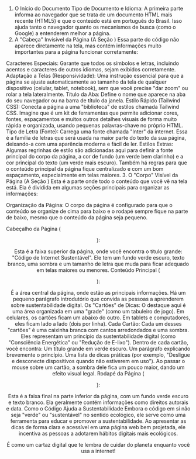 1. O Início do Documento
Tipo de Documento e Idioma: A primeira parte informa ao navegador que se trata de um documento HTML mais recente (HTML5) e que o conteúdo está em português do Brasil. Isso ajuda tanto o navegador quanto os mecanismos de busca (como o Google) a entenderem melhor a página.
2. A "Cabeça" Invisível da Página (A Seção <head>)
Essa parte do código não aparece diretamente na tela, mas contém informações muito importantes para a página funcionar corretamente:

Caracteres Especiais: Garante que todos os símbolos e letras, incluindo acentos e caracteres de outros idiomas, sejam exibidos corretamente.
Adaptação a Telas (Responsividade): Uma instrução essencial para que a página se ajuste automaticamente ao tamanho da tela de qualquer dispositivo (celular, tablet, notebook), sem que você precise "dar zoom" ou rolar a tela lateralmente.
Título da Aba: Define o nome que aparece na aba do seu navegador ou na barra de título da janela.
Estilo Rápido (Tailwind CSS): Conecta a página a uma "biblioteca" de estilos chamada Tailwind CSS. Imagine que é um kit de ferramentas que permite adicionar cores, fontes, espaçamentos e muitos outros detalhes visuais de forma muito rápida e organizada, usando pequenas palavras-chave no próprio HTML.
Tipo de Letra (Fonte): Carrega uma fonte chamada "Inter" da internet. Essa é a família de letras que será usada na maior parte do texto da sua página, deixando-a com uma aparência moderna e fácil de ler.
Estilos Extras: Algumas regrinhas de estilo são adicionadas aqui para definir a fonte principal do corpo da página, a cor de fundo (um verde bem clarinho) e a cor principal do texto (um verde mais escuro). Também há regras para que o conteúdo principal da página fique centralizado e com um bom espaçamento, especialmente em telas maiores.
3. O "Corpo" Visível da Página (A Seção <body>)
Esta é a parte onde todo o conteúdo que você vê na tela está. Ela é dividida em algumas seções principais para organizar as informações:

Organização da Página: O corpo da página é configurado para que o conteúdo se organize de cima para baixo e o rodapé sempre fique na parte de baixo, mesmo que o conteúdo da página seja pequeno.

Cabeçalho da Página (<header>):

Esta é a faixa superior da página, onde você encontra o título grande: "Código de Internet Sustentável". Ele tem um fundo verde escuro, texto branco, uma sombra e um tamanho de letra que muda para ficar adequado em telas maiores ou menores.
Conteúdo Principal (<main>):

É a área central da página, onde estão as principais informações.
Há um pequeno parágrafo introdutório que convida as pessoas a aprenderem sobre sustentabilidade digital.
Os "Cartões" de Dicas: O destaque aqui é uma área organizada em uma "grade" (como um tabuleiro de jogo). Em celulares, os cartões ficam um abaixo do outro. Em tablets e computadores, eles ficam lado a lado (dois por linha).
Cada Cartão: Cada um desses "cartões" é uma caixinha branca com cantos arredondados e uma sombra. Eles representam um princípio da sustentabilidade digital (como "Consciência Energética" ou "Redução de E-lixo"). Dentro de cada cartão, você encontra:
Um título grande em verde escuro.
Um parágrafo explicando brevemente o princípio.
Uma lista de dicas práticas (por exemplo, "Desligue e desconecte dispositivos quando não estiverem em uso").
Ao passar o mouse sobre um cartão, a sombra dele fica um pouco maior, dando um efeito visual legal.
Rodapé da Página (<footer>):

Esta é a faixa final na parte inferior da página, com um fundo verde escuro e texto branco. Ela geralmente contém informações como direitos autorais e data.
Como o Código Ajuda a Sustentabilidade
Embora o código em si não seja "verde" ou "sustentável" no sentido ecológico, ele serve como uma ferramenta para educar e promover a sustentabilidade. Ao apresentar as dicas de forma clara e acessível em uma página web bem projetada, ele incentiva as pessoas a adotarem hábitos digitais mais ecológicos.

É como um cartaz digital que te lembra de cuidar do planeta enquanto você usa a internet!
